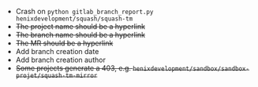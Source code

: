 - Crash on `python gitlab_branch_report.py henixdevelopment/squash/squash-tm`
- ~~The project name should be a hyperlink~~
- ~~The branch name should be a hyperlink~~
- ~~The MR should be a hyperlink~~
- Add branch creation date
- Add branch creation author
- ~~Some projects generate a 403, e.g. `henixdevelopment/sandbox/sandbox-projet/squash-tm-mirror`~~
